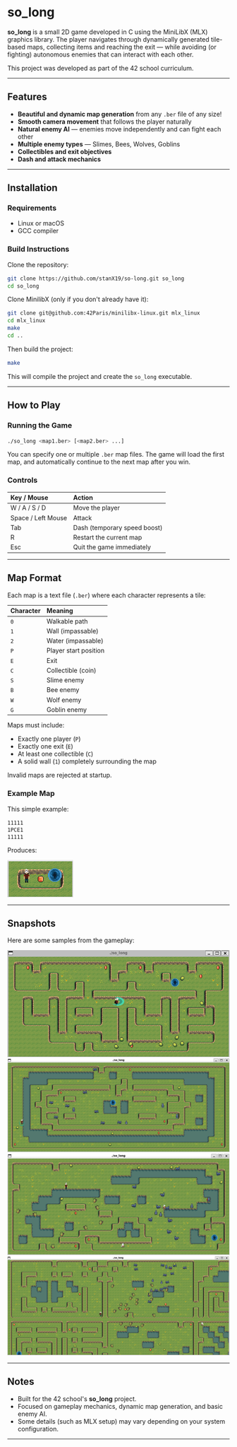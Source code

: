 # so_long

**so_long** is a small 2D game developed in C using the MiniLibX (MLX) graphics library.
The player navigates through dynamically generated tile-based maps, collecting items and reaching the exit — while avoiding (or fighting) autonomous enemies that can interact with each other.

This project was developed as part of the 42 school curriculum.

---

## Features

- **Beautiful and dynamic map generation** from any `.ber` file of any size!
- **Smooth camera movement** that follows the player naturally
- **Natural enemy AI** — enemies move independently and can fight each other
- **Multiple enemy types** — Slimes, Bees, Wolves, Goblins
- **Collectibles and exit objectives**
- **Dash and attack mechanics**

---

## Installation

### Requirements

- Linux or macOS
- GCC compiler

### Build Instructions

Clone the repository:

```bash
git clone https://github.com/stanX19/so-long.git so_long
cd so_long
```

Clone MinilibX (only if you don't already have it):

```bash
git clone git@github.com:42Paris/minilibx-linux.git mlx_linux
cd mlx_linux
make
cd ..
```

Then build the project:

```bash
make
```

This will compile the project and create the `so_long` executable.

---

## How to Play

### Running the Game

```bash
./so_long <map1.ber> [<map2.ber> ...]
```

You can specify one or multiple `.ber` map files.
The game will load the first map, and automatically continue to the next map after you win.

### Controls

| Key / Mouse         | Action                       |
|:--------------------|:------------------------------|
| W / A / S / D        | Move the player               |
| Space / Left Mouse   | Attack                        |
| Tab                  | Dash (temporary speed boost)  |
| R                    | Restart the current map       |
| Esc                  | Quit the game immediately     |

---

## Map Format

Each map is a text file (`.ber`) where each character represents a tile:

| Character | Meaning              |
|:----------|:---------------------|
| `0`       | Walkable path         |
| `1`       | Wall (impassable)     |
| `2`       | Water (impassable)    |
| `P`       | Player start position |
| `E`       | Exit                  |
| `C`       | Collectible (coin)    |
| `S`       | Slime enemy           |
| `B`       | Bee enemy             |
| `W`       | Wolf enemy            |
| `G`       | Goblin enemy          |

Maps must include:
- Exactly one player (`P`)
- Exactly one exit (`E`)
- At least one collectible (`C`)
- A solid wall (`1`) completely surrounding the map

Invalid maps are rejected at startup.

### Example Map

This simple example:

```
11111
1PCE1
11111
```

Produces:

![Simple map](assets/snapshots/img_4.png)

---

## Snapshots

Here are some samples from the gameplay:

![Snapshot 1](assets/snapshots/img.png)
![Snapshot 2](assets/snapshots/img_1.png)
![Snapshot 3](assets/snapshots/img_2.png)
![Snapshot 4](assets/snapshots/img_3.png)

---

## Notes

- Built for the 42 school's **so_long** project.
- Focused on gameplay mechanics, dynamic map generation, and basic enemy AI.
- Some details (such as MLX setup) may vary depending on your system configuration.

---
